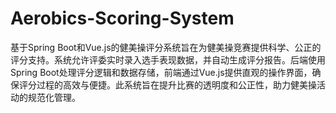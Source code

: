 # Aerobics-Scoring-System
基于Spring Boot和Vue.js的健美操评分系统旨在为健美操竞赛提供科学、公正的评分支持。系统允许评委实时录入选手表现数据，并自动生成评分报告。后端使用Spring Boot处理评分逻辑和数据存储，前端通过Vue.js提供直观的操作界面，确保评分过程的高效与便捷。此系统旨在提升比赛的透明度和公正性，助力健美操活动的规范化管理。
